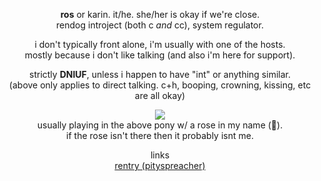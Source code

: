 <p align="center">
<b>ros</b> or karin. it/he. she/her is okay if we're close. <br>
  rendog introject (both c <i>and</i> cc), system regulator.
</p>

<p align="center">
i don't typically front alone, i'm usually with one of the hosts. <br>
 mostly because i don't like talking (and also i'm here for support).
</p>

<p align="center">
strictly <b>DNIUF</b>, unless i happen to have "int" or anything similar. <br>
  (above only applies to direct talking. c+h, booping, crowning, kissing, etc are all okay)
</p>

<p align="center">
<img src="https://64.media.tumblr.com/dcf59e57e4f85b45b8adad153b8138fa/08f299fb4026a708-cc/s250x400/1bc250f0912b965912e4166282dd878d2f201c00.gif"/> <br>
usually playing in the above pony w/ a rose in my name (🌹). <br> 
  if the rose isn't there then it probably isnt me.
</p>

<p align="center">
links <br>
  <a href="https://rentry.co/pityspreacher">rentry (pityspreacher)</a>
</p>
